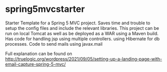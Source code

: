 # spring5mvcstarter
Starter Template for a Spring 5 MVC project. 
Saves time and trouble to setup the config files and include the relevant libraries. This project can be run on local Tomcat as well as be deployed as a WAR using a Maven build.
Has code for handling jsp using multiple controllers. using Hibernate for db processes. Code to send mails using javax.mail

Full explanation can be found on http://truelogic.org/wordpress/2021/09/05/setting-up-a-landing-page-with-email-capture-spring-5-mvc/
